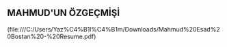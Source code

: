 ## MAHMUD'UN ÖZGEÇMİŞİ
(file:///C:/Users/Yaz%C4%B1l%C4%B1m/Downloads/Mahmud%20Esad%20Bostan%20-%20Resume.pdf)
